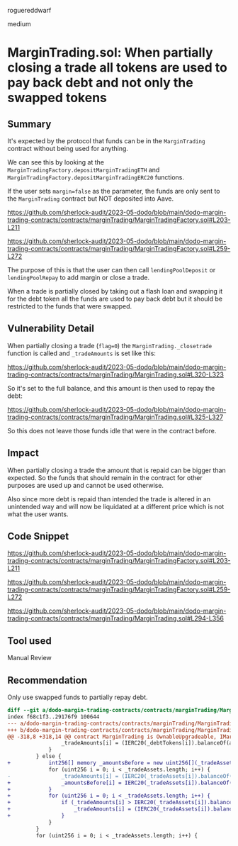 roguereddwarf

medium

# MarginTrading.sol: When partially closing a trade all tokens are used to pay back debt and not only the swapped tokens

## Summary
It's expected by the protocol that funds can be in the `MarginTrading` contract without being used for anything.

We can see this by looking at the `MarginTradingFactory.depositMarginTradingETH` and `MarginTradingFactory.depositMarginTradingERC20` functions.

If the user sets `margin=false` as the parameter, the funds are only sent to the `MarginTrading` contract but NOT deposited into Aave.

https://github.com/sherlock-audit/2023-05-dodo/blob/main/dodo-margin-trading-contracts/contracts/marginTrading/MarginTradingFactory.sol#L203-L211

https://github.com/sherlock-audit/2023-05-dodo/blob/main/dodo-margin-trading-contracts/contracts/marginTrading/MarginTradingFactory.sol#L259-L272

The purpose of this is that the user can then call `lendingPoolDeposit` or `lendingPoolRepay` to add margin or close a trade.

When a trade is partially closed by taking out a flash loan and swapping it for the debt token all the funds are used to pay back debt but it should be restricted to the funds that were swapped.

## Vulnerability Detail
When partially closing a trade (`flag=0`) the `MarginTrading._closetrade` function is called and `_tradeAmounts` is set like this:

https://github.com/sherlock-audit/2023-05-dodo/blob/main/dodo-margin-trading-contracts/contracts/marginTrading/MarginTrading.sol#L320-L323

So it's set to the full balance, and this amount is then used to repay the debt:

https://github.com/sherlock-audit/2023-05-dodo/blob/main/dodo-margin-trading-contracts/contracts/marginTrading/MarginTrading.sol#L325-L327

So this does not leave those funds idle that were in the contract before.

## Impact
When partially closing a trade the amount that is repaid can be bigger than expected. So the funds that should remain in the contract for other purposes are used up and cannot be used otherwise.

Also since more debt is repaid than intended the trade is altered in an unintended way and will now be liquidated at a different price which is not what the user wants.

## Code Snippet
https://github.com/sherlock-audit/2023-05-dodo/blob/main/dodo-margin-trading-contracts/contracts/marginTrading/MarginTradingFactory.sol#L203-L211

https://github.com/sherlock-audit/2023-05-dodo/blob/main/dodo-margin-trading-contracts/contracts/marginTrading/MarginTradingFactory.sol#L259-L272

https://github.com/sherlock-audit/2023-05-dodo/blob/main/dodo-margin-trading-contracts/contracts/marginTrading/MarginTrading.sol#L294-L356

## Tool used
Manual Review

## Recommendation
Only use swapped funds to partially repay debt.

```diff
diff --git a/dodo-margin-trading-contracts/contracts/marginTrading/MarginTrading.sol b/dodo-margin-trading-contracts/contracts/marginTrading/MarginTrading.sol
index f68c1f3..29176f9 100644
--- a/dodo-margin-trading-contracts/contracts/marginTrading/MarginTrading.sol
+++ b/dodo-margin-trading-contracts/contracts/marginTrading/MarginTrading.sol
@@ -318,8 +318,14 @@ contract MarginTrading is OwnableUpgradeable, IMarginTrading, IFlashLoanReceiver
                 _tradeAmounts[i] = (IERC20(_debtTokens[i]).balanceOf(address(this)));
             }
         } else {
+            int256[] memory _amountsBefore = new uint256[](_tradeAssets.length);
             for (uint256 i = 0; i < _tradeAssets.length; i++) {
-                _tradeAmounts[i] = (IERC20(_tradeAssets[i]).balanceOf(address(this)));
+                _amountsBefore[i] = IERC20(_tradeAssets[i]).balanceOf(address(this));
+            }
+            for (uint256 i = 0; i < _tradeAssets.length; i++) {
+                if (_tradeAmounts[i] > IERC20(_tradeAssets[i]).balanceOf(address(this))) {
+                    _tradeAmounts[i] = (IERC20(_tradeAssets[i]).balanceOf(address(this))) - _amountsBefore[i];
+                }
             }
         }
         for (uint256 i = 0; i < _tradeAssets.length; i++) {
```
